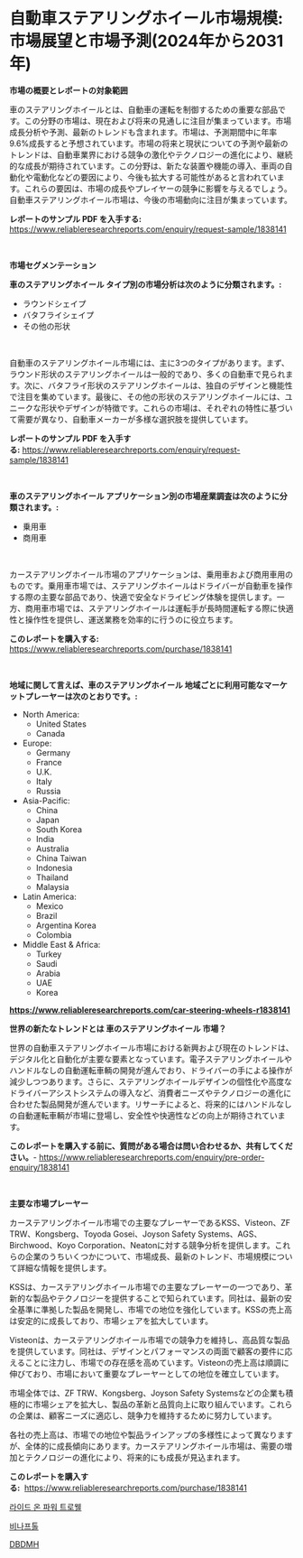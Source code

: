 <p><h1>自動車ステアリングホイール市場規模:市場展望と市場予測(2024年から2031年)</h1></p><p><strong>市場の概要とレポートの対象範囲</strong></p>
<p><p>車のステアリングホイールとは、自動車の運転を制御するための重要な部品です。この分野の市場は、現在および将来の見通しに注目が集まっています。市場成長分析や予測、最新のトレンドも含まれます。市場は、予測期間中に年率9.6%成長すると予想されています。市場の将来と現状についての予測や最新のトレンドは、自動車業界における競争の激化やテクノロジーの進化により、継続的な成長が期待されています。この分野は、新たな装置や機能の導入、車両の自動化や電動化などの要因により、今後も拡大する可能性があると言われています。これらの要因は、市場の成長やプレイヤーの競争に影響を与えるでしょう。自動車ステアリングホイール市場は、今後の市場動向に注目が集まっています。</p></p>
<p><strong>レポートのサンプル PDF を入手する:</strong> <a href="https://www.reliableresearchreports.com/enquiry/request-sample/1838141">https://www.reliableresearchreports.com/enquiry/request-sample/1838141</a></p>
<p>&nbsp;</p>
<p><strong>市場セグメンテーション</strong></p>
<p><strong>車のステアリングホイール タイプ別の市場分析は次のように分類されます。:</strong></p>
<p><ul><li>ラウンドシェイプ</li><li>バタフライシェイプ</li><li>その他の形状</li></ul></p>
<p>&nbsp;</p>
<p><p>自動車のステアリングホイール市場には、主に3つのタイプがあります。まず、ラウンド形状のステアリングホイールは一般的であり、多くの自動車で見られます。次に、バタフライ形状のステアリングホイールは、独自のデザインと機能性で注目を集めています。最後に、その他の形状のステアリングホイールには、ユニークな形状やデザインが特徴です。これらの市場は、それぞれの特性に基づいて需要が異なり、自動車メーカーが多様な選択肢を提供しています。</p></p>
<p><strong>レポートのサンプル PDF を入手する:</strong>&nbsp;<a href="https://www.reliableresearchreports.com/enquiry/request-sample/1838141">https://www.reliableresearchreports.com/enquiry/request-sample/1838141</a></p>
<p>&nbsp;</p>
<p><strong> 車のステアリングホイール アプリケーション別の市場産業調査は次のように分類されます。:</strong></p>
<p><ul><li>乗用車</li><li>商用車</li></ul></p>
<p>&nbsp;</p>
<p><p>カーステアリングホイール市場のアプリケーションは、乗用車および商用車用のものです。乗用車市場では、ステアリングホイールはドライバーが自動車を操作する際の主要な部品であり、快適で安全なドライビング体験を提供します。一方、商用車市場では、ステアリングホイールは運転手が長時間運転する際に快適性と操作性を提供し、運送業務を効率的に行うのに役立ちます。</p></p>
<p><strong>このレポートを購入する:</strong>&nbsp; <a href="https://www.reliableresearchreports.com/purchase/1838141">https://www.reliableresearchreports.com/purchase/1838141</a></p>
<p>&nbsp;</p>
<p><strong>地域に関して言えば、車のステアリングホイール 地域ごとに利用可能なマーケットプレーヤーは次のとおりです。:</strong></p>
<p><ul>
    <li>
        North America:
        <ul>
            <li>United States</li>
            <li>Canada</li>
        </ul>
    </li>
    <li>
        Europe:
        <ul>
            <li>Germany</li>
            <li>France</li>
            <li>U.K.</li>
            <li>Italy</li>
            <li>Russia</li>
        </ul>
    </li>
    <li>
        Asia-Pacific:
        <ul>
            <li>China</li>
            <li>Japan</li>
            <li>South Korea</li>
            <li>India</li>
            <li>Australia</li>
            <li>China Taiwan</li>
            <li>Indonesia</li>
            <li>Thailand</li>
            <li>Malaysia</li>
        </ul>
    </li>
    <li>
        Latin America:
        <ul>
            <li>Mexico</li>
            <li>Brazil</li>
            <li>Argentina Korea</li>
            <li>Colombia</li>
        </ul>
    </li>
    <li>
        Middle East & Africa:
        <ul>
            <li>Turkey</li>
            <li>Saudi</li>
            <li>Arabia</li>
            <li>UAE</li>
            <li>Korea</li>
        </ul>
    </li>
    </ul></p>
<p><strong><a href="https://www.reliableresearchreports.com/car-steering-wheels-r1838141">https://www.reliableresearchreports.com/car-steering-wheels-r1838141</a></strong>&nbsp;</p>
<p><strong>世界の新たなトレンドとは 車のステアリングホイール 市場？</strong></p>
<p><p>世界の自動車ステアリングホイール市場における新興および現在のトレンドは、デジタル化と自動化が主要な要素となっています。電子ステアリングホイールやハンドルなしの自動運転車輌の開発が進んでおり、ドライバーの手による操作が減少しつつあります。さらに、ステアリングホイールデザインの個性化や高度なドライバーアシストシステムの導入など、消費者ニーズやテクノロジーの進化に合わせた製品開発が進んでいます。リサーチによると、将来的にはハンドルなしの自動運転車輌が市場に登場し、安全性や快適性などの向上が期待されています。</p></p>
<p><strong>このレポートを購入する前に、質問がある場合は問い合わせるか、共有してください。</strong>- <a href="https://www.reliableresearchreports.com/enquiry/pre-order-enquiry/1838141">https://www.reliableresearchreports.com/enquiry/pre-order-enquiry/1838141</a></p>
<p>&nbsp;</p>
<p><strong>主要な市場プレーヤー</strong></p>
<p><p>カーステアリングホイール市場での主要なプレーヤーであるKSS、Visteon、ZF TRW、Kongsberg、Toyoda Gosei、Joyson Safety Systems、AGS、Birchwood、Koyo Corporation、Neatonに対する競争分析を提供します。これらの企業のうちいくつかについて、市場成長、最新のトレンド、市場規模について詳細な情報を提供します。</p><p>KSSは、カーステアリングホイール市場での主要なプレーヤーの一つであり、革新的な製品やテクノロジーを提供することで知られています。同社は、最新の安全基準に準拠した製品を開発し、市場での地位を強化しています。KSSの売上高は安定的に成長しており、市場シェアを拡大しています。</p><p>Visteonは、カーステアリングホイール市場での競争力を維持し、高品質な製品を提供しています。同社は、デザインとパフォーマンスの両面で顧客の要件に応えることに注力し、市場での存在感を高めています。Visteonの売上高は順調に伸びており、市場において重要なプレーヤーとしての地位を確立しています。</p><p>市場全体では、ZF TRW、Kongsberg、Joyson Safety Systemsなどの企業も積極的に市場シェアを拡大し、製品の革新と品質向上に取り組んでいます。これらの企業は、顧客ニーズに適応し、競争力を維持するために努力しています。</p><p>各社の売上高は、市場での地位や製品ラインアップの多様性によって異なりますが、全体的に成長傾向にあります。カーステアリングホイール市場は、需要の増加とテクノロジーの進化により、将来的にも成長が見込まれます。</p></p>
<p><strong>このレポートを購入する:</strong>&nbsp;&nbsp;<a href="https://www.reliableresearchreports.com/purchase/1838141">https://www.reliableresearchreports.com/purchase/1838141</a></p>
<p><p><a href="https://medium.com/@bubblebutt879567/%ED%8C%8C%EC%9B%8C-%ED%8A%B8%EB%A1%9C%EC%9B%B0-%EC%8B%9C%EC%9E%A5-%EC%A0%84%EB%A7%9D-%EC%82%B0%EC%97%85-%EA%B0%9C%EC%9A%94-%EB%B0%8F-%EC%98%88%EC%B8%A1-2024%EB%85%84%EB%B6%80%ED%84%B0-2031%EB%85%84%EA%B9%8C%EC%A7%80-578385e1de1b">라이드 온 파워 트로웰</a></p><p><a href="https://medium.com/@porterhntz2023/%EB%B9%84%EB%82%98%ED%94%84%ED%86%A8-%EC%8B%9C%EC%9E%A5-%EB%B6%84%EC%84%9D-2024%EB%85%84%EB%B6%80%ED%84%B0-2031%EB%85%84%EA%B9%8C%EC%A7%80%EC%9D%98-%EA%B8%80%EB%A1%9C%EB%B2%8C-%EC%82%B0%EC%97%85-%EC%A0%84%EB%A7%9D-7231d64af89e">비나프톨</a></p><p><a href="https://medium.com/@brittanyvon2023/dbdmh%E5%B8%82%E5%A0%B4%E5%88%86%E6%9E%90-%E3%81%9D%E3%81%AEcagr-%E5%B8%82%E5%A0%B4%E3%82%BB%E3%82%B0%E3%83%A1%E3%83%B3%E3%83%86%E3%83%BC%E3%82%B7%E3%83%A7%E3%83%B3-%E3%81%8A%E3%82%88%E3%81%B3%E3%82%B0%E3%83%AD%E3%83%BC%E3%83%90%E3%83%AB%E7%94%A3%E6%A5%AD%E6%A6%82%E8%A6%81-9d992da88d3e">DBDMH</a></p></p>